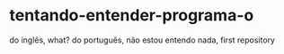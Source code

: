 # tentando-entender-programa-o
do inglês, what? do português, não estou entendo nada, first repository
